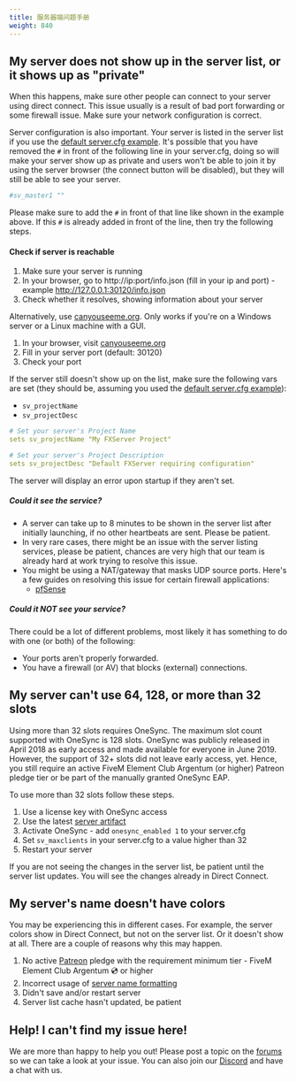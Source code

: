 ```yaml
---
title: 服务器端问题手册
weight: 840
---
```


My server does not show up in the server list, or it shows up as "private"
---------------------------------------------

When this happens, make sure other people can connect to your server using
direct connect. This issue usually is a result of bad port forwarding or some
firewall issue. Make sure your network configuration is correct.

Server configuration is also important. Your server is listed in the server list if you use the [default server.cfg example][servercfg]. It's possible that you have removed the `#` in front of the following line in your server.cfg, doing so will make your server show up as private and users won't be able to join it by using the server browser (the connect button will be disabled), but they will still be able to see your server.

```yaml
#sv_master1 ""
```

Please make sure to add the `#` in front of that line like shown in the example above. If this `#` is already added in front of the line, then try the following steps.

#### Check if server is reachable

1. Make sure your server is running
2. In your browser, go to http://ip:port/info.json (fill in your ip and port) - example http://127.0.0.1:30120/info.json
3. Check whether it resolves, showing information about your server

Alternatively, use [canyouseeme.org](http://canyouseeme.org). Only works if you're on a Windows server or a Linux machine with a GUI.

1. In your browser, visit [canyouseeme.org](http://canyouseeme.org)
2. Fill in your server port (default: 30120)
3. Check your port

If the server still doesn't show up on the list, make sure the following vars are set (they should be, assuming you used the [default server.cfg example][servercfg]):

- `sv_projectName`
- `sv_projectDesc`

```yaml
# Set your server's Project Name
sets sv_projectName "My FXServer Project"

# Set your server's Project Description
sets sv_projectDesc "Default FXServer requiring configuration"
```

The server will display an error upon startup if they aren't set.

##### Could it see the service?

- A server can take up to 8 minutes to be shown in the server list after initially launching, if no other heartbeats are
  sent. Please be patient.
- In very rare cases, there might be an issue with the server listing services, please be patient, chances are very high
  that our team is already hard at work trying to resolve this issue.
- You might be using a NAT/gateway that masks UDP source ports. Here's a few guides on resolving this issue for certain
  firewall applications:
  - [pfSense][pfsensenat]

##### Could it NOT see your service?

There could be a lot of different problems, most likely it has something to do with one (or both) of the following:

- Your ports aren't properly forwarded.
- You have a firewall (or AV) that blocks (external) connections.

My server can't use 64, 128, or more than 32 slots
---------------------------------

Using more than 32 slots requires OneSync. The maximum slot count supported with OneSync is 128 slots. OneSync was publicly released in April 2018 as early access and made available for everyone in June 2019. However, the support of 32+ slots did not leave early access, yet. Hence, you still require an active FiveM Element Club Argentum (or higher) Patreon pledge tier or be part of the manually granted OneSync EAP.

To use more than 32 slots follow these steps.

1. Use a license key with OneSync access
2. Use the latest [server artifact][setting-up-server]
2. Activate OneSync - add `onesync_enabled 1` to your server.cfg
3. Set `sv_maxclients` in your server.cfg to a value higher than 32
4. Restart your server

If you are not seeing the changes in the server list, be patient until the server list updates. You will see the changes already in Direct Connect.

My server's name doesn't have colors
---------------------------------

You may be experiencing this in different cases. For example, the server colors show in Direct Connect, but not on the server list. Or it doesn't show at all. There are a couple of reasons why this may happen.

1. No active [Patreon][patreon] pledge with the requirement minimum tier - FiveM Element Club Argentum 💿 or higher
2. Incorrect usage of [server name formatting][chat-formatting]
3. Didn't save and/or restart server
4. Server list cache hasn't updated, be patient

Help! I can't find my issue here!
---------------------------------

We are more than happy to help you out!
Please post a topic on the [forums][forum] so we can take a look at your issue.
You can also join our [Discord][discord] and have a chat with us.

[patreon]: https://patreon.com/fivem
[forum]: https://forum.cfx.re/
[discord]: https://discord.gg/fivem
[pfsensenat]: https://docs.netgate.com/pfsense/en/latest/nat/outbound.html#static-port
[servercfg]: /docs/server-manual/setting-up-a-server-vanilla/#servercfg
[chat-formatting]: https://forum.cfx.re/t/67641
[setting-up-server]: /docs/server-manual/setting-up-a-server